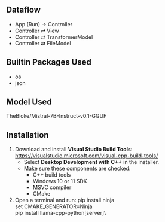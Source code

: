 ## Dataflow
- App (Run) → Controller
- Controller ⇄ View
- Controller ⇄ TransformerModel
- Controller ⇄ FileModel

## Builtin Packages Used
- os
- json

## Model Used
TheBloke/Mistral-7B-Instruct-v0.1-GGUF 

## Installation
1. Download and install **Visual Studio Build Tools**:  
   https://visualstudio.microsoft.com/visual-cpp-build-tools/ 
   - Select **Desktop Development with C++** in the installer.  
   - Make sure these components are checked:  
     - C++ build tools  
     - Windows 10 or 11 SDK  
     - MSVC compiler  
     - CMake  
2. Open a terminal and run:
pip install ninja\
set CMAKE_GENERATOR=Ninja\
pip install llama-cpp-python[server]\